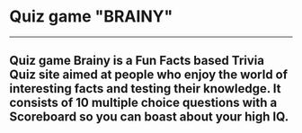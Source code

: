 # Quiz game "BRAINY"
---
Quiz game Brainy is a Fun Facts based Trivia Quiz site aimed at people who enjoy the world of interesting facts and testing their knowledge. It consists of 10 multiple choice questions with a Scoreboard so you can boast about your high IQ.
---



